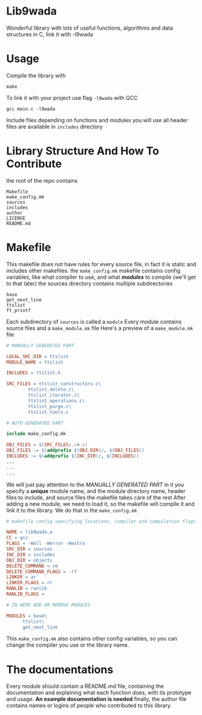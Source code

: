 # Lib9wada
Wonderful library with lots of useful functions, algorithms and data structures in C, link it with -l9wada

# Usage
Compile the library with
```
make
```
To link it with your project use flag `-l9wada` with GCC
```
gcc main.c -l9wada
```
Include files depending on functions and modules you will use
all header files are available in `includes` directory

# Library Structure And How To Contribute
the root of the repo contains
```
Makefile
make_config.mk
sources 
includes
author
LICENSE
README.md
```
# Makefile
This makefile does not have rules for every source file, in fact it is static and includes other makefiles.
the `make_config.mk` makefile contains config variables, like what compiler to use, and what _**modules**_ to compile (we'll get to that later)
the sources directory contains multiple subdirectories
```
base
get_next_line
ttslist
ft_printf
```
Each subdirectory of `sources` is called a `module`
Every module contains source files and a `make_module.mk` file
Here's a preview of a `make_module.mk` file
```makefile
# MANUALLY GENERATED PART

LOCAL_SRC_DIR = ttslist
MODULE_NAME = ttslist

INCLUDES = ttslist.h

SRC_FILES = ttslist_constructors.c\
	    ttslist_delete.c\
	    ttslist_iterator.c\
	    ttslist_operations.c\
	    ttslist_purge.c\
	    ttslist_tools.c

# AUTO GENERATED PART

include make_config.mk

OBJ_FILES = $(SRC_FILES:.c=.o)
OBJ_FILES := $(addprefix $(OBJ_DIR)/, $(OBJ_FILES))
INCLUDES := $(addprefix $(INC_DIR)/, $(INCLUDES))
...
...
...
```
We will just pay attention to the _MANUALLY GENERATED PART_
in it you specify a **unique** module name, and the module directory name, header files to include, and source files
the makefile takes care of the rest
After adding a new module, we need to load it, so the makefile will compile it and link it to the library.
We do that in the `make_config.mk`
```makefile
# makefile config specifying locations, compiler and compilation flags

NAME = lib9wada.a
CC = gcc
FLAGS = -Wall -Werror -Wextra
SRC_DIR = sources
INC_DIR = includes
OBJ_DIR = objects
DELETE_COMMAND = rm
DELETE_COMMAND_FLAGS = -rf
LINKER = ar
LINKER_FLAGS = rc
RANLIB = ranlib
RANLIB_FLAGS =

# IN HERE ADD OR REMOVE MODULES

MODULES = base\
	  ttslist\
	  get_next_line
```
This `make_config.mk` also contains other config variables, so you can change the compiler you use or the library name.
# The documentations
Every module should contain a README.md file, containing the documentation and explaining what each function does, with its prototype and usage.
**An example documentation is needed**
finally, the author file contains names or logins of people who contributed to this library.
